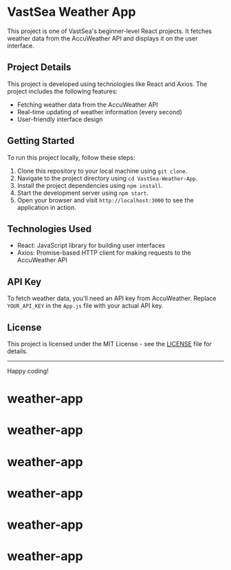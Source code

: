 # VastSea Weather App

This project is one of VastSea's beginner-level React projects. It fetches weather data from the AccuWeather API and displays it on the user interface.

## Project Details

This project is developed using technologies like React and Axios. The project includes the following features:

- Fetching weather data from the AccuWeather API
- Real-time updating of weather information (every second)
- User-friendly interface design

## Getting Started

To run this project locally, follow these steps:

1. Clone this repository to your local machine using `git clone`.
2. Navigate to the project directory using `cd VastSea-Weather-App`.
3. Install the project dependencies using `npm install`.
4. Start the development server using `npm start`.
5. Open your browser and visit `http://localhost:3000` to see the application in action.

## Technologies Used

- React: JavaScript library for building user interfaces
- Axios: Promise-based HTTP client for making requests to the AccuWeather API

## API Key

To fetch weather data, you'll need an API key from AccuWeather. Replace `YOUR_API_KEY` in the `App.js` file with your actual API key.

## License

This project is licensed under the MIT License - see the [LICENSE](LICENSE) file for details.

---

Happy coding!
# weather-app
# weather-app
# weather-app
# weather-app
# weather-app
# weather-app
